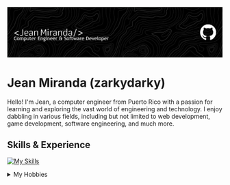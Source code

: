 ![](https://raw.githubusercontent.com/zarkydarky/zarkydarky/main/github-header-image.png)

# Jean Miranda (zarkydarky)
Hello! I'm Jean, a computer engineer from Puerto Rico with a passion for learning and exploring the vast world of engineering and technology. I enjoy dabbling in various fields, including but not limited to web development, game development, software engineering, and much more.

## Skills & Experience
[![My Skills](https://skillicons.dev/icons?i=cpp,octave,matlab,py,godot,html,css,linux)](https://skillicons.dev)

<details>
  <summary>My Hobbies</summary>
  - Gaming :joystick:
  - Video Editing :desktop_computer:
  - Playing Electric Guitar :guitar:
  - Watching Movies or Anime :movie_camera:
</details>




